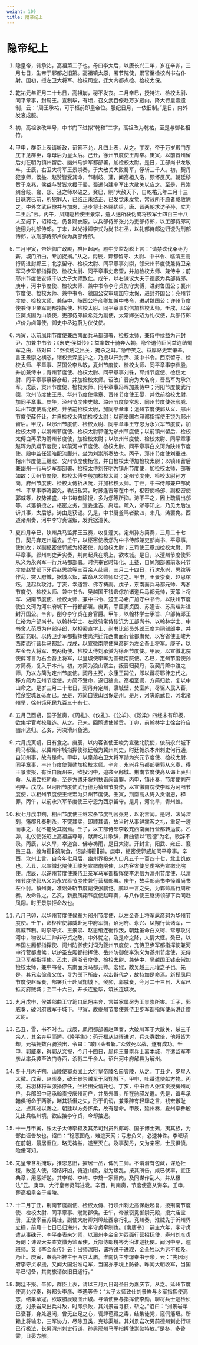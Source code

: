```yaml
---
weight: 109
title: 隐帝纪上
---
```


# 隐帝纪上

1. <span id="隐帝纪上-1"></span>
隐皇帝，讳承祐，高祖第二子也。母曰李太后，以唐长兴二年，岁在辛卯，三月七日，生帝于鄴都之旧第。高祖镇太原，署节院使，累官至检校尚书右仆射。国初，授左卫大将军、检校司空，迁大内都点检、检校太保。

2. <span id="隐帝纪上-2"></span>
乾祐元年正月二十七日，高祖崩，秘不发丧。二月辛巳，授特进、检校太尉、同平章事，封周王。宣制毕，有顷，召文武百僚赴万岁殿内，降大行皇帝遗制，云：“周王承祐，可于柩前即皇帝位。服纪日月，一依旧制。”是日，内外发哀成服。

3. <span id="隐帝纪上-3"></span>
初，高祖欲改年号，中书门下进拟“乾和”二字，高祖改为乾祐，至是与御名相符。

4. <span id="隐帝纪上-4"></span>
甲申，群臣上表请听政，诏答不允，凡四上表，从之。丁亥，帝于万岁殿门东庑下见群臣，尊母后为皇太后。己丑，徐州节度使王周卒。庚寅，以前晋州留后刘在明为镇州留后、幽州马步军都部署，加检校太尉。是日，工部尚书龙敏卒。壬辰，右卫大将军王景崇奏，于大散关大败蜀军，俘斩三千人。初，契丹犯京师，侯益、赵赞皆受其命，节制岐、蒲，闻高祖入洛，颇怀反仄。朝廷移赞于京兆，侯益与赞皆求援于蜀，蜀遣何建率军出大散关以应之。至是，景崇纠合岐、雍、邠、泾之师以破之。癸巳，制“大赦天下，自乾祐元年二月十三日昧爽已前，所犯罪人，已结正未结正、已发觉未发觉、常赦所不原者咸赦除之。中外文武臣僚并与加恩，马步将士各赐优给。唐、晋两朝求访子孙，立为二王后”云。丙午，凤翔巡检使王景崇，遣人送所获伪蜀将校军士四百三十八人至阙下，诏释之，仍各赐衣服。以兵部侍郎张允为吏部侍郎，以工部侍郎司徒诩为礼部侍郎。丁未，以光禄卿李式为尚书右丞，以礼部侍郎边归谠为刑部侍郎，以刑部侍郎卢价为兵部侍郎。

5. <span id="隐帝纪上-5"></span>
三月甲寅，帝始御广政殿，群臣起居。殿中少监胡崧上言：“请禁砍伐桑枣为薪，城门所由，专加捉搦。”从之。丙辰，鄴都留守、太尉、中书令、临清王高行周进封鄴王；北京留守、检校太尉、同平章事刘崇，领宋州节度使兼侍卫亲军马步军都指挥使、检校太尉、同平章事史宏肇，并加检校太师、兼侍中；前邢州节度使安叔千以太子太师致仕。戊午，以右谏议大夫于德辰为兵部侍郎。庚申，河中节度使、检校太师、兼中书令李守贞加守太傅，进封鲁国公；襄州节度使、检校太师、兼中书令、虢国公安审琦加守太保，进封齐国公；兗州节度使、检校太师、兼侍中、岐国公符彦卿加兼中书令，进封魏国公；许州节度使兼侍卫亲军副都指挥使、检校太尉、同平章事刘信加检校太师。壬戌，以宰臣窦贞固为山陵使，吏部侍郎段希尧为副使，太常卿张昭为礼仪使，兵部侍郎卢价为卤簿使，御史中丞边蔚为仪仗使。

6. <span id="隐帝纪上-6"></span>
丙寅，以前凤翔节度使兼西南面兵马都部署、检校太师、兼侍中侯益为开封尹、加兼中书令；《宋史·侯益传》：益率数十骑奔入朝，隐帝遣侍臣问益连结蜀军之由，益对曰：“臣欲诱之出关，掩杀之耳。”隐帝笑之。益厚赂史宏肇辈，言王景崇之横恣，诸权贵深庇护之，乃授以开封尹、兼中书令。西京留守、检校太师、平章事、莒国公李从敏，夏州节度使、检校太师、同平章事李彝殷，并加兼侍中；青州节度使、检校太尉、同平章事刘铢，郓州节度使、检校太尉、同平章事慕容彦超，并加检校太师。诏改广晋府为大名府，晋昌军为承兴军。戊辰，灵州节度使、检校太师、同平章事冯晖加兼侍中；河阳节度使武行德、沧州节度使王景、华州节度使侯章、晋州节度使王晏，并依前检校太尉，加同平章事。庚午，泾州节度使史懿、潞州节度使常思、同州节度使张彦威、延州节度使高允权，并依前检校太尉，加同平章事；澶州节度使郭从义、邢州节度使薛怀让，并自检校太傅加检校太尉；以前奉国右厢都指挥使王饶为鄜州留后。甲戌，以邠州节度使、检校太尉、同平章事王守恩为永兴军节度使，加检校太师；以滑州节度使、检校太尉郭谨为邠州节度使；以前镇州留后、检校太傅白再荣为滑州节度使，加检校太尉；以陕州节度使、检校太尉、同平章事赵晖为凤翔节度使；以前河中节度使、检校太尉、同平章事白文珂为陕州节度使。殿中监任延皓配流鄜州，坐为刘崇所奏故也。丙子，邓州节度使刘重进、相州节度使王继宏、安州节度使杨信，并自检校太傅加检校太尉；以镇州留后兼幽州一行马步军都部署、检校太傅刘在明为镇州节度使，加检校太师，部署如故；贝州节度使、检校太傅李殷加检校太尉；定州节度使、检校太尉孙方简，府州节度使、检校太傅折从阮，并加检校太师。丁丑，中书侍郎兼户部尚书、平章事李涛罢免，勒归私第。时苏逢吉等在中书，枢密使杨邠、副枢密使郭威等，权势甚盛，中书每有除授，多为邠等所抑。涛不平之，因上疏请出邠等，以籓镇授之，枢密之务，宜委逢吉、禹珪。疏入，邠等知之，乃见太后泣诉其事，太后怒，涛由是获谴。先是，中书厨釜鸣者数四，未几，涛罢免。西道诸州奏，河中李守贞谋叛，发兵据潼关。

7. <span id="隐帝纪上-7"></span>
夏四月辛巳，陕州兵马监押王玉奏，收复潼关。定州孙方简奏，三月二十七日，契丹弃定州遁去。壬午，以枢密使杨邠为中书侍郎兼吏部尚书、平章事，使如故；以副枢密使郭威为枢密使，加检校太尉；三司使王章加检校太尉、同平章事。郢州刺史尹实奏，荆南起兵在境上，欲攻城。是日，以澶州节度使郭从义为永兴军一行兵马都部署。时供奉官时知化、王益，自凤翔部署前永兴节度使赵赞部下牙兵赵思绾等三百余人赴阙，三月二十四日，行次永兴，思绾等作乱，突入府城，据城以叛，故命从义帅师以讨之。甲申，王景崇奏，赵思绾叛，见起兵攻讨。丁亥，幸道宫、佛寺祷雨。戊子，东南面兵马都元帅、两浙节度使、检校太师、兼中书令、吴越国王钱宏倧加诸道兵马都元帅，天策上将军、湖南节度使、检校太师、兼中书令、楚王马希广加守中书令，以陕州节度使白文珂为河中府城下一行都部署。庚寅，宰臣窦贞固、苏逢吉、苏禹珪并进封开国公。辛卯，削夺李守贞在身官爵。甲午，以翰林学士承旨、户部侍郎王仁裕为户部尚书，以翰林学士、左散骑常侍张沆为工部尚书，以翰林学士、中书舍人范质为户部侍郎，以枢密直学士、尚书比部员外郎王度为祠部郎中，并依前充职。以侍卫步军都指挥使尚洪迁充西南面行营都虞候，以客省使王峻为西南面行营兵马都监。戊戌，以宣徽南院使扈彦珂为左金吾上将军。庚子，以左金吾大将军、充两街使、检校太傅刘承赟为徐州节度使。甲辰，以宣徽北院使薛可言为右金吾上将军，以皇城使李晖为宣徽南院使。乙巳，定州节度使孙方简奏，复入于本州。初，方简为狼山寨主，叛晋归契丹，及契丹降中渡之师，乃以方简为定州节度使。契丹主死，永康王嗣位，即以蕃将耶律忠代之，移方简为云州节度使，方简不受命，遂归狼山。高祖至阙，方简归款，复以中山命之。是岁三月二十七日，契丹弃定州，隳城壁，焚室庐，尽驱人民入蕃，惟余空城瓦砾而已。至是，方简自狼山回保定州。是月，河决原武县，河北诸州旱，徐州饿死民九百三十有七。

8. <span id="隐帝纪上-8"></span>
五月己酉朔，国子监奏，《周礼》、《仪礼》、《公羊》、《穀梁》四经未有印板，欲集学官考校雕造。从之。己未，回鹘遣使朝贡。丁卯，前翰林学士徐台符自幽州逃归。乙亥，河决滑州鱼池。

9. <span id="隐帝纪上-9"></span>
六月戊寅朔，日有食之。庚辰，以内客省使王峻为宣徽北院使，依前永兴城下兵马都监。以冀州牢城指挥使张廷翰为冀州刺史，时廷翰杀本州刺史何行通，自知州事，故有是命。甲申，以皇弟右卫大将军勋为兴元节度使、检校太尉、同平章事，丰州节度使郭勋加检校太师。辛卯，永兴兵马都部署郭从义奏，得王景崇报，有兵自陇州来，欲投河中，追袭至鄜城。荆南节度使高从诲上表归命，从诲尝拒朝命，至是方遣牙将刘扶诣阙请罪。丙申，镇州奏，节度使刘在明卒。戊戌。以河阳节度使武行德为镇州节度使，以宣徽南院使李晖为河阳节度使，以相州节度使王继宏为贝州节度使。壬寅，荆南高从诲入贡谢恩，释罪。丙午，以前永兴军节度使王守恩为西京留守。是月，河北旱，青州蝗。

10. <span id="隐帝纪上-10"></span>
秋七月戊申朔，相州节度使王继宏杀节度判官张易，以讹言闻。是时，法尚深刻，籓郡凡奏刑杀，不究其实，即顺其请，故当时从事鲜宾客之礼，重足一迹而事之，犹不能免其祸焉。壬子，以工部侍郎李穀充西南面行营都转运使。乙卯，礼仪使张昭上高祖庙尊号，献舞名并歌辞，舞曲请以“观德”为名，歌辞不录。丙辰，以久旱，幸道宫、佛寺祷雨，是日大澍。开封言，阳武、雍丘、襄邑三县，蝗为瞿鹆聚食，诏禁捕瞿鹆。庚申，枢密使郭威加同平章事。辛酉，沧州上言，自今年七月后，幽州界投来人口凡五千一百四十七，北土饥故也。乙丑，以宣徽北院使王峻为宣徽南院使，以内客省使吴虔裕为宣徽北院使。戊辰，以遂州节度使兼侍卫亲军马军都指挥使李洪信为澶州节度使，以澶州节度使郭从义为永兴军节度使兼行营都部署。庚午，故兵部尚书李怿赠尚书左仆射。镇州奏，准诏处斩节度副使张鹏讫。鹏以一言之失，为鄴帅高行周所奏，故命诛之。乙亥，新授凤翔节度使赵晖奏，与八作使王继涛领部下兵同赴凤翔。时王景崇拒命故也。

11. <span id="隐帝纪上-11"></span>
八月己卯，以华州节度使侯章为邠州节度使，以左金吾上将军扈彦珂为华州节度使。壬午，命枢密使郭威赴河中府军前，诏河府、永兴、凤翔行营诸军，一禀威节制。时李守贞、王景崇、赵思绾连衡作叛，朝廷虽命白文珂、常思攻讨河中，物议以二帅非守贞之敌，中外忧之，及是命之降，人情大惬。癸巳，以奉国左厢都指挥使、阆州防御使刘词为夔州节度使，充侍卫步军都指挥使兼河中行营都虞候；以护圣左厢都指挥使、岳州防御使李洪义为遂州节度使，充侍卫马军都指挥使。乙未，两浙节度使、检校太尉、兼侍中、吴越国王钱宏俶加检校太师、兼中书令、东南面兵马都元帅。宏俶，故吴越王元瓘之子也。先是，其兄宏倧袭父位，寻为部下所废，以宏俶代之，故特加是命焉。新授凤翔节度使赵晖奏，部署兵士赴凤翔城下。癸卯，郭威奏，今月二十三日，大军已抵河府贼城；至二十六日，开长连堑毕，筑长连城次。

12. <span id="隐帝纪上-12"></span>
九月戊申，侯益部曲王守筠自凤翔来奔，言益家属尽为王景崇所害。壬子，郭威奏，破河府贼军于城下。甲寅，故夔州节度使兼侍卫步军都指挥使尚洪迁赠太尉。

13. <span id="隐帝纪上-13"></span>
乙丑，雪，书不时也。戊辰，凤翔都部署赵晖奏，大破川军于大散关，杀三千余人，其余弃甲而遁。《隆平集》：药元福从赵晖进讨，兵众寡数倍，他将皆为却，元福拥数百骑独出，令曰：“敢回头者斩。”众效死以战，遂有成功。壬申，郭威奏，得郭从义报，今月十四日，凤翔王景崇兵士离本城，寻遣监军李彦从率兵袭至法门寺西，杀戮二千余人。诏升河中府解县为解州。

14. <span id="隐帝纪上-14"></span>
冬十月丙子朔，山陵使窦贞固上大行皇帝陵名曰睿陵，从之。丁丑夕，岁星入太微。戊寅，赵晖奏，破王景崇贼军于凤翔城下。甲申，吐番遣使献方物。丙戌，右羽林将军张播停任，坐检田受请托也。丁亥，中书舍人张谊责授房州司户，兵部郎中马承翰责授庆州司户，并员外置，所在驰驿发遣。先是，谊与承翰俱衔命于两浙，睹其骄僭之失，形于讥诮，兼乘醉有轻肆之言，钱宏俶耻之，摭其过以奏之，朝廷以方务怀柔，故有是命。甲辰，延州奏，夏州李彝殷先出兵临州境，欲应接李守贞，今却抽退。

15. <span id="隐帝纪上-15"></span>
十一月甲寅，诛太子太傅李崧及其弟司封员外郎屿、国子博士鳷，夷其族，为部曲诬告故也。诏曰：“稔恶图危，难逃天网；亏忠负义，必速神诛。李崧顷在前朝，最居重位，略无裨益，遂至灭亡。及事契丹，又为亲密，士民俱愤，险佞可知。

16. <span id="隐帝纪上-16"></span>
先皇帝含垢掩瑕，推恩念旧，擢居一品，俾列三师。不谓潜有包藏，谋危社稷，散差人使，潜结奸凶，俯近山陵，拟为叛乱。按其所告，咸已伏辜，宜正典章，用惩奸逆。其李崧、李屿、李鳷一家骨肉，及同谋作乱人，并从极法”云。庚申，大行皇帝灵驾进发。辛酉，荆南奏，节度使高从诲卒。壬申，葬高祖皇帝于睿陵。

17. <span id="隐帝纪上-17"></span>
十二月丁丑，荆南节度副使、检校太傅、行峡州刺史高保融起复，授荆南节度使、检校太尉、同平章事、渤海郡侯。壬午，帝被衮冕御崇元殿，授六庙宝册，正使宰臣苏禹珪，副使大府卿刘皞赴西京行礼。兗州奏，淮贼先于沂州界立栅，前月十七日已归海州，为李守贞牵制也。《南唐书》：嗣主六年，李守贞遣从事硃元、李平奉表来乞师，以润州李金全为西面行营招抚使，寿州刘彦贞为副；谏议大夫查文徽为监军使，兵部侍郎魏岑为沿淮巡抚使。闻河中平，遽班师。又《李金全传》云：出师沭阳，诸将锐于进取，金全独以为远不相及，乃止。庚寅，奉高祖神主于西京太庙。淮南伪主李璟奉书于帝，云：“先因河府李守贞求援，又闻大国沿淮屯军，当国亦于境上防备。昨闻大朝收军，当国寻已彻备，其商旅请依旧日通行。”

18. <span id="隐帝纪上-18"></span>
朝廷不报。辛卯，群臣上表，请以三月九日诞圣日为嘉庆节。从之。延州节度使高允权奏，得都头李彦、李遇等告：“太子太师致仕刘景岩与乡军指挥使高志，结集草寇，欲取腊辰窥图州城。寻请使臣与指挥使李勋，聊将兵士巡检侦逻，刘景岩果出兵斗敌，时即杀败，其刘景岩寻获，斩之。”诏曰：“刘景岩年已衰暮，身处退闲，曾无止足之心，辄肆苞藏之毒，结集徒党，窥伺籓垣。所赖上将输忠，三军协力，尽除丑类，克殄渠魁。其刘景岩次男前德州刺史行琮已行极法，长男渭州刺史行谦、孙男邢州马军指挥使崇勋特放。”是冬，多昏雾，日晏方解。
